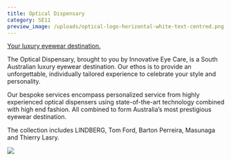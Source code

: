 ```yaml
---
title: Optical Dispensary
category: SE11
preview_image: /uploads/optical-logo-horizontal-white-text-centred.png
---
```

[Your luxury eyewear destination.](https://www.opticaldispensary.com.au/)

The Optical Dispensary, brought to you by Innovative Eye Care, is a South Australian luxury eyewear destination. Our ethos is to provide an unforgettable, individually tailored experience to celebrate your style and personality.

Our bespoke services encompass personalized service from highly experienced optical dispensers using state-of-the-art technology combined with high end fashion. All combined to form Australia’s most prestigious eyewear destination.

The collection includes LINDBERG, Tom Ford, Barton Perreira, Masunaga and Thierry Lasry.

![](/uploads/img_7519.jpeg)